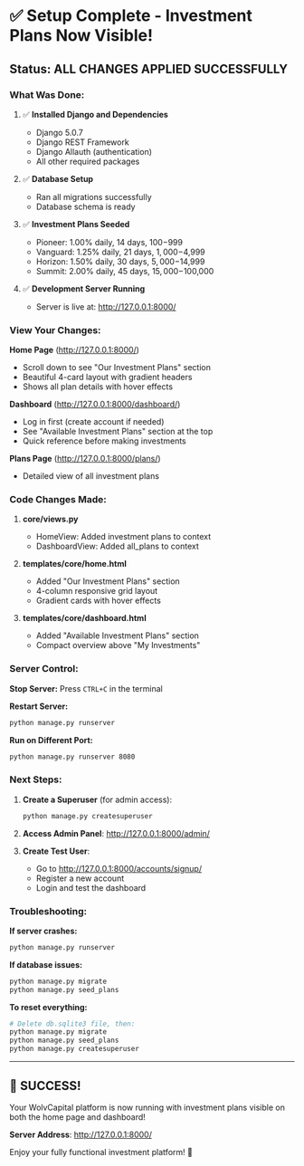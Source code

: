 # ✅ Setup Complete - Investment Plans Now Visible!

## Status: ALL CHANGES APPLIED SUCCESSFULLY

### What Was Done:

1. ✅ **Installed Django and Dependencies**
   - Django 5.0.7
   - Django REST Framework
   - Django Allauth (authentication)
   - All other required packages

2. ✅ **Database Setup**
   - Ran all migrations successfully
   - Database schema is ready

3. ✅ **Investment Plans Seeded**
   - Pioneer: 1.00% daily, 14 days, $100-$999
   - Vanguard: 1.25% daily, 21 days, $1,000-$4,999
   - Horizon: 1.50% daily, 30 days, $5,000-$14,999
   - Summit: 2.00% daily, 45 days, $15,000-$100,000

4. ✅ **Development Server Running**
   - Server is live at: http://127.0.0.1:8000/

### View Your Changes:

**Home Page** (http://127.0.0.1:8000/)
- Scroll down to see "Our Investment Plans" section
- Beautiful 4-card layout with gradient headers
- Shows all plan details with hover effects

**Dashboard** (http://127.0.0.1:8000/dashboard/)
- Log in first (create account if needed)
- See "Available Investment Plans" section at the top
- Quick reference before making investments

**Plans Page** (http://127.0.0.1:8000/plans/)
- Detailed view of all investment plans

### Code Changes Made:

1. **core/views.py**
   - HomeView: Added investment plans to context
   - DashboardView: Added all_plans to context

2. **templates/core/home.html**
   - Added "Our Investment Plans" section
   - 4-column responsive grid layout
   - Gradient cards with hover effects

3. **templates/core/dashboard.html**
   - Added "Available Investment Plans" section
   - Compact overview above "My Investments"

### Server Control:

**Stop Server:**
Press `CTRL+C` in the terminal

**Restart Server:**
```bash
python manage.py runserver
```

**Run on Different Port:**
```bash
python manage.py runserver 8080
```

### Next Steps:

1. **Create a Superuser** (for admin access):
   ```bash
   python manage.py createsuperuser
   ```

2. **Access Admin Panel**:
   http://127.0.0.1:8000/admin/

3. **Create Test User**:
   - Go to http://127.0.0.1:8000/accounts/signup/
   - Register a new account
   - Login and test the dashboard

### Troubleshooting:

**If server crashes:**
```bash
python manage.py runserver
```

**If database issues:**
```bash
python manage.py migrate
python manage.py seed_plans
```

**To reset everything:**
```bash
# Delete db.sqlite3 file, then:
python manage.py migrate
python manage.py seed_plans
python manage.py createsuperuser
```

---

## 🎉 SUCCESS!

Your WolvCapital platform is now running with investment plans visible on both the home page and dashboard!

**Server Address**: http://127.0.0.1:8000/

Enjoy your fully functional investment platform! 🚀
